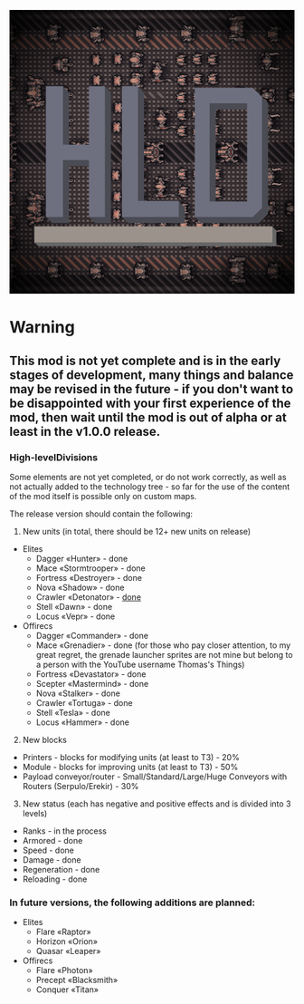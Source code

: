 ![HLD](https://github.com/Dong-Wo-Long/High-levelDivisions/blob/main/icon.png)

# Warning
## This mod is not yet complete and is in the early stages of development, many things and balance may be revised in the future - if you don't want to be disappointed with your first experience of the mod, then wait until the mod is out of alpha or at least in the v1.0.0 release.
### High-levelDivisions
Some elements are not yet completed, or do not work correctly, as well as not actually added to the technology tree - so far for the use of the content of the mod itself is possible only on custom maps.

The release version should contain the following:
1. New units (in total, there should be 12+ new units on release)
- Elites
  - Dagger «Hunter» - done
  - Mace «Stormtrooper» - done
  - Fortress «Destroyer» - done
  - Nova «Shadow» - done
  - Crawler «Detonator» - [done](https://github.com/Bloody-Ocean/bloodyVisual/blob/main/sprites-override/crawler.png)
  - Stell «Dawn» - done
  - Locus «Vepr» - done
- Offirecs
  - Dagger «Commander» - done
  - Mace «Grenadier» - done (for those who pay closer attention, to my great regret, the grenade launcher sprites are not mine but belong to a person with the YouTube username Thomas's Things)
  - Fortress «Devastator» - done
  - Scepter «Mastermind» - done
  - Nova «Stalker» - done
  - Crawler «Tortuga» - done
  - Stell «Tesla» - done
  - Locus «Hammer» - done
2. New blocks
- Printers - blocks for modifying units (at least to T3) - 20%
- Module - blocks for improving units (at least to T3) - 50%
- Payload conveyor/router - Small/Standard/Large/Huge Conveyors with Routers (Serpulo/Erekir) - 30%
3. New status (each has negative and positive effects and is divided into 3 levels)
- Ranks - in the process
- Armored - done
- Speed - done
- Damage - done
- Regeneration - done
- Reloading - done

### In future versions, the following additions are planned:
- Elites
  - Flare «Raptor»
  - Horizon «Orion»
  - Quasar «Leaper»
- Offirecs
  - Flare «Photon»
  - Precept «Blacksmith»
  - Conquer «Titan»
